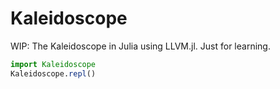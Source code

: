 # Kaleidoscope

WIP: The Kaleidoscope in Julia using LLVM.jl. Just for learning.

```jl
import Kaleidoscope
Kaleidoscope.repl()
```